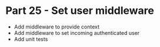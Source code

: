 # Part 25 - Set user middleware

* Add middleware to provide context
* Add middleware to set incoming authenticated user
* Add unit tests